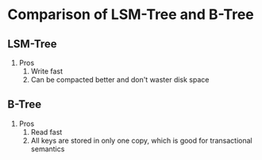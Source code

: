# Comparison of LSM-Tree and B-Tree

## LSM-Tree

1. Pros
   1. Write fast
   2. Can be compacted better and don't waster disk space

## B-Tree

1. Pros
   1. Read fast
   2. All keys are stored in only one copy, which is good for transactional semantics
